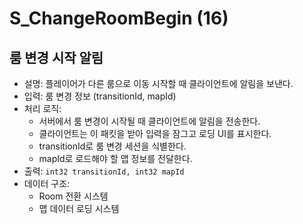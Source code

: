 # S_ChangeRoomBegin (16)

## 룸 변경 시작 알림

- 설명: 플레이어가 다른 룸으로 이동 시작할 때 클라이언트에 알림을 보낸다.
- 입력: 룸 변경 정보 (transitionId, mapId)
- 처리 로직:
  - 서버에서 룸 변경이 시작될 때 클라이언트에 알림을 전송한다.
  - 클라이언트는 이 패킷을 받아 입력을 잠그고 로딩 UI를 표시한다.
  - transitionId로 룸 변경 세션을 식별한다.
  - mapId로 로드해야 할 맵 정보를 전달한다.
- 출력: `int32 transitionId, int32 mapId`
- 데이터 구조: 
  - Room 전환 시스템
  - 맵 데이터 로딩 시스템